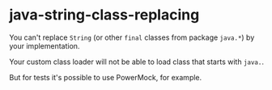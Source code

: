 # java-string-class-replacing
You can't replace `String` (or other `final` classes from package `java.*`) by your implementation.

Your custom class loader will not be able to load class that starts with `java.`.

But for tests it's possible to use PowerMock, for example.
